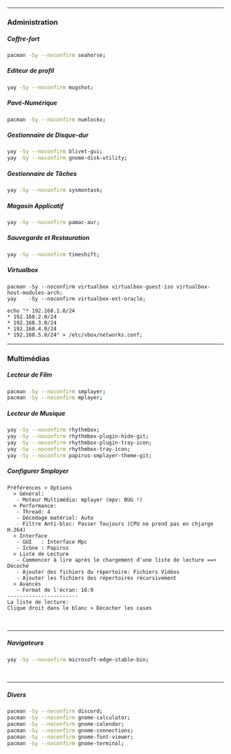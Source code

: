 ------------------------------------------------------------------------------------------------------------------
### Administration

##### Coffre-fort
```bash
pacman -Sy --noconfirm seahorse;
```
##### Editeur de profil
```bash
yay -Sy --noconfirm mugshot;
```

##### Pavé-Numérique
```bash
pacman -Sy --noconfirm numlockx;
```
##### Gestionnaire de Disque-dur
```bash
yay -Sy --noconfirm blivet-gui;
yay -Sy --noconfirm gnome-disk-utility;
```
##### Gestionnaire de Tâches
```bash
yay -Sy --noconfirm sysmontask;
```

##### Magasin Applicatif
```bash
yay -Sy --noconfirm pamac-aur;
```

##### Sauvegarde et Restauration
```bash
yay -Sy --noconfirm timeshift;
```

##### Virtualbox
```
pacman -Sy --noconfirm virtualbox virtualbox-guest-iso virtualbox-host-modules-arch;
yay    -Sy --noconfirm virtualbox-ext-oracle;

echo "* 192.168.1.0/24
* 192.168.2.0/24
* 192.168.3.0/24
* 192.168.4.0/24
* 192.168.5.0/24" > /etc/vbox/networks.conf;
```

------------------------------------------------------------------------------------------------------------------
### Multimédias
##### Lecteur de Film
```bash
pacman -Sy --noconfirm smplayer;
pacman -Sy --noconfirm mplayer;
```

##### Lecteur de Musique
```bash
yay -Sy --noconfirm rhythmbox;
yay -Sy --noconfirm rhythmbox-plugin-hide-git;
yay -Sy --noconfirm rhythmbox-plugin-tray-icon;
yay -Sy --noconfirm rhythmbox-tray-icon;
yay -Sy --noconfirm papirus-smplayer-theme-git;
```

##### Configurer Smplayer
```
Préférences > Options
  > Général:
   - Moteur Multimédia: mplayer (mpv: BUG !)
  > Performance:
   - Thread: 4
   - Décodage matériel: Auto
   - Filtre Anti-bloc: Passer Toujours (CPU ne prend pas en chjarge H.264)
  > Interface
   - GUI   : Interface Mpc 
   - Icône : Papirus
  > Liste de Lecture
   - Commencer à lire après le chargement d'une liste de lecture ==> Décoché
   - Ajouter des fichiers du répertoire: Fichiers Vidéos
   - Ajouter les fichiers des répertoires récursivement
  > Avancés
   - Format de l'écran: 16:9
-----------------------
La liste de lecture:
Clique droit dans le blanc > Décocher les cases
```

<br />

------------------------------------------------------------------------------------------------------------------
##### Navigateurs
```bash
yay -Sy --noconfirm microsoft-edge-stable-bin;
```
<br />

------------------------------------------------------------------------------------------------------------------
##### Divers
```bash
pacman -Sy --noconfirm discord;
pacman -Sy --noconfirm gnome-calculator;
pacman -Sy --noconfirm gnome-calendar;
pacman -Sy --noconfirm gnome-connections;
pacman -Sy --noconfirm gnome-font-viewer;
pacman -Sy --noconfirm gnome-terminal;
```
